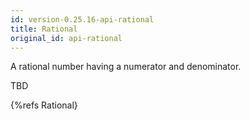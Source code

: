 ```yaml
---
id: version-0.25.16-api-rational
title: Rational
original_id: api-rational
---
```


A rational number having a numerator and denominator.

TBD

{%refs Rational}
